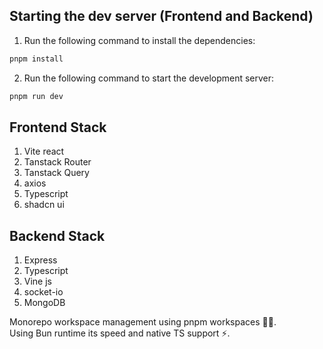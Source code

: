 ## Starting the dev server (Frontend and Backend)

1. Run the following command to install the dependencies:

```bash
pnpm install
```

2. Run the following command to start the development server:

```bash
pnpm run dev
```

## Frontend Stack
 1. Vite react
 2. Tanstack Router
 3. Tanstack Query
 4. axios
 5. Typescript
 6. shadcn ui

## Backend Stack 
  1. Express
  2. Typescript
  3. Vine js
  4. socket-io
  5. MongoDB

Monorepo workspace management using pnpm workspaces 🧑‍💻. <br>
Using Bun runtime its speed and native TS support ⚡.

